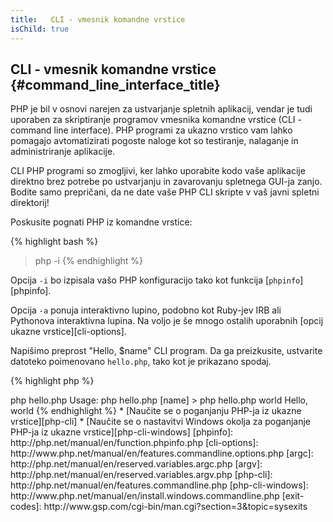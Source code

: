 ```yaml
---
title:   CLI - vmesnik komandne vrstice
isChild: true
---
```


## CLI - vmesnik komandne vrstice {#command_line_interface_title}

PHP je bil v osnovi narejen za ustvarjanje spletnih aplikacij, vendar je tudi uporaben za skriptiranje programov vmesnika komandne vrstice (CLI - command line interface). PHP programi za ukazno vrstico vam lahko pomagajo avtomatizirati pogoste naloge kot so testiranje, nalaganje in administriranje aplikacije.

CLI PHP programi so zmogljivi, ker lahko uporabite kodo vaše aplikacije direktno brez potrebe po ustvarjanju in zavarovanju spletnega GUI-ja zanjo. Bodite samo prepričani, da ne date vaše PHP CLI skripte v vaš javni spletni direktorij!

Poskusite pognati PHP iz komandne vrstice:

{% highlight bash %}
> php -i
{% endhighlight %}

Opcija `-i` bo izpisala vašo PHP konfiguracijo tako kot funkcija [`phpinfo`][phpinfo].

Opcija `-a` ponuja interaktivno lupino, podobno kot Ruby-jev IRB ali Pythonova interaktivna lupina. Na voljo je še mnogo ostalih uporabnih [opcij ukazne vrstice][cli-options].

Napišimo preprost "Hello, $name" CLI program. Da ga preizkusite, ustvarite datoteko poimenovano `hello.php`, tako kot je prikazano spodaj.

{% highlight php %}
<?php
if ($argc != 2) {
    echo "Usage: php hello.php [name].\n";
    exit(1);
}
$name = $argv[1];
echo "Hello, $name\n";
{% endhighlight %}

PHP priredi dve posebni spremenljivki, ki temeljita na podanih argumentih pri pogonu vaše skripte. [`$argc`][argc] je celo številska spremenljivka, ki vsebuje argument *count* in [`$argv`][argv] je spremenljivka tipa polje, ki vsebuje *vrednost* vsakega argumenta. Prvi argument je vedno ime vaše PHP skriptne datoteke, v tem primeru `hello.php`.

Izraz `exit()` je uporabljen s številko različno od nič, da omogoči lupini vedeti, da je ukaz spodletel. Pogosto uporabljene exit kode je moč najti [tu][exit-codes]

Za pogon naše skripte zgoraj iz komandne vrstice:

{% highlight bash %}
> php hello.php
Usage: php hello.php [name]
> php hello.php world
Hello, world
{% endhighlight %}


 * [Naučite se o poganjanju PHP-ja iz ukazne vrstice][php-cli]
 * [Naučite se o nastavitvi Windows okolja za poganjanje PHP-ja iz ukazne vrstice][php-cli-windows]

[phpinfo]: http://php.net/manual/en/function.phpinfo.php
[cli-options]: http://www.php.net/manual/en/features.commandline.options.php
[argc]: http://php.net/manual/en/reserved.variables.argc.php
[argv]: http://php.net/manual/en/reserved.variables.argv.php
[php-cli]: http://php.net/manual/en/features.commandline.php
[php-cli-windows]: http://www.php.net/manual/en/install.windows.commandline.php
[exit-codes]: http://www.gsp.com/cgi-bin/man.cgi?section=3&topic=sysexits
